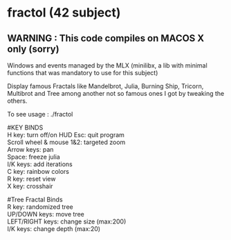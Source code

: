 # fractol (42 subject)

## WARNING : This code compiles on MACOS X only (sorry)

Windows and events managed by the MLX (minilibx, a lib with minimal functions that was mandatory to use for this subject)

Display famous Fractals like Mandelbrot, Julia, Burning Ship, Tricorn,
Multibrot and Tree among another not so famous ones I got by tweaking the others.

To see usage : ./fractol

#KEY BINDS \
H key: turn off/on HUD Esc: quit program \
Scroll wheel & mouse 1&2: targeted zoom \
Arrow keys: pan \
Space: freeze julia \
I/K keys: add iterations \
C key: rainbow colors \
R key: reset view \
X key: crosshair 

#Tree Fractal Binds \
R key: randomized tree \
UP/DOWN keys: move tree \
LEFT/RIGHT keys: change size (max:200) \
I/K keys: change depth (max:20)
